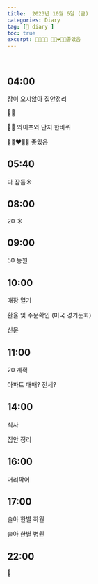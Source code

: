 ```yaml
---
title:  2023년 10월 6일 (금)
categories: Diary
tag: [📒 diary ]
toc: true
excerpt: 🏃🏻🤸🏻 👩🏻‍❤️‍👨🏻좋았음
---
```

​
## 04:00

잠이 오지않아 집안정리

🤸🏻

🏃🏻 와이프와 단지 한바퀴

👩🏻‍❤️‍👨🏻 좋았음

## 05:40

다 잠듬☀️

## 08:00

20 ☀️

## 09:00

50 등원

## 10:00

매장 열기

환율 및 주문확인 (미국 경기둔화)

신문

## 11:00

20 계획

아파트 매매? 전세?

## 14:00

식사

집안 정리

## 16:00

머리깍어

## 17:00

슬아 한별 하원

슬아 한별 병원

## 22:00

🌙

<br><br><br>
